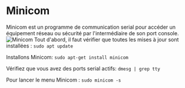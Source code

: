 # Minicom

Minicom est un programme de communication serial pour accéder un équipement réseau ou sécurité par l'intermédiaire de son port console.
![Minicom](https://raw.githubusercontent.com/PatrickDummans/Bourges2025/main/images/Minicom.png)
Tout d'abord, il faut vérifier que toutes les mises à jour sont installées :
 ```sudo apt update```

Installons Minicom:
```sudo apt-get install minicom```

Vérifiez que vous avez des ports serial actifs:
```dmesg | grep tty```

Pour lancer le menu Minicom :
```sudo minicom -s```